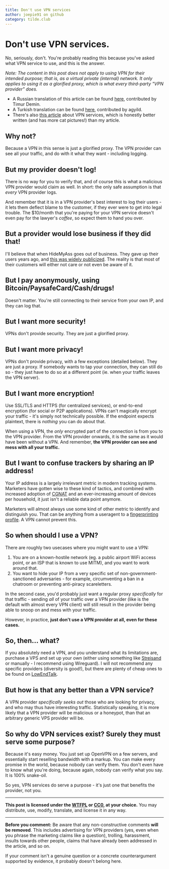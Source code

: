 ```yaml
---
title: Don't use VPN services
author: joepie91 on github
category: tilde.club
---
```


# Don't use VPN services.

No, seriously, don't. You're probably reading this because you've asked what VPN service to use, and this is the answer.

*Note: The content in this post does not apply to using VPN for their intended purpose; that is, as a virtual private (internal) network. It only applies to using it as a glorified proxy, which is what every third-party "VPN provider" does.*

- A Russian translation of this article can be found [here](https://tdemin.github.io/posts/2017-08-13-dont-use-vpn-services_ru), contributed by Timur Demin.
- A Turkish translation can be found [here](https://write.as/nwz9t04yfjwlv0yj.md), contributed by agyild.
- There's also [this article](https://schub.io/blog/2019/04/08/very-precarious-narrative.html) about VPN services, which is honestly better written (and has more cat pictures!) than my article.

## Why not?

Because a VPN in this sense is just a glorified proxy. The VPN provider can see all your traffic, and do with it what they want - including logging.

## But my provider doesn't log!

There is no way for you to verify that, and of course this is what a malicious VPN provider would claim as well. In short: the only safe assumption is that *every* VPN provider logs.

And remember that it is in a VPN provider's best interest to log their users - it lets them deflect blame to the customer, if they ever were to get into legal trouble. The $10/month that you're paying for your VPN service doesn't even pay for the lawyer's *coffee*, so expect them to hand you over.

## But a provider would lose business if they did that!

I'll believe that when HideMyAss goes out of business. They gave up their users years ago, and [this was widely publicized](http://www.theregister.co.uk/2011/09/26/hidemyass_lulzsec_controversy/). The reality is that most of their customers will either not care or not even be aware of it.

## But I pay anonymously, using Bitcoin/PaysafeCard/Cash/drugs!

Doesn't matter. You're still connecting to their service from your own IP, and they can log that.

## But I want more security!

VPNs don't provide security. They are just a glorified proxy.

## But I want more privacy!

VPNs don't provide privacy, with a few exceptions (detailed below). They are just a proxy. If somebody wants to tap your connection, they can still do so - they just have to do so at a different point (ie. when your traffic leaves the VPN server).

## But I want more encryption!

Use SSL/TLS and HTTPS (for centralized services), or end-to-end encryption (for social or P2P applications). VPNs can't magically encrypt your traffic - it's simply not technically possible. If the endpoint expects plaintext, there is *nothing* you can do about that.

When using a VPN, the *only* encrypted part of the connection is from you to the VPN provider. From the VPN provider onwards, it is the same as it would have been without a VPN. And remember, __the VPN provider can see and mess with all your traffic.__

## But I want to confuse trackers by sharing an IP address!

Your IP address is a largely irrelevant metric in modern tracking systems. Marketers have gotten wise to these kind of tactics, and combined with increased adoption of [CGNAT](https://en.wikipedia.org/wiki/Carrier-grade_NAT) and an ever-increasing amount of devices per household, it just isn't a reliable data point anymore.

Marketers will almost always use some kind of other metric to identify and distinguish you. That can be anything from a useragent to a [fingerprinting profile](https://panopticlick.eff.org/). A VPN cannot prevent this.

## So when should I use a VPN?

There are roughly two usecases where you might want to use a VPN:

1. You are on a known-hostile network (eg. a public airport WiFi access point, or an ISP that is known to use MITM), and you want to work around that.
2. You want to hide your IP from a very specific set of non-government-sanctioned adversaries - for example, circumventing a ban in a chatroom or preventing anti-piracy scareletters.

In the second case, you'd probably just want a regular proxy *specifically* for that traffic - sending *all* of your traffic over a VPN provider (like is the default with almost every VPN client) will still result in the provider being able to snoop on and mess with your traffic.

However, in practice, __just don't use a VPN provider at all, even for these cases.__

## So, then... what?

If you absolutely need a VPN, and you understand what its limitations are, purchase a VPS and set up your own (either using something like [Streisand](https://github.com/StreisandEffect/streisand) or manually - I recommend using Wireguard). I will not recommend any specific providers (diversity is good!), but there are plenty of cheap ones to be found on [LowEndTalk](https://www.lowendtalk.com/categories/offers).

## But how is that any better than a VPN service?

A VPN provider *specifically seeks out* those who are looking for privacy, and who may thus have interesting traffic. Statistically speaking, it is more likely that a VPN provider will be malicious or a honeypot, than that an arbitrary generic VPS provider will be.

## So why do VPN services exist? Surely they must serve some purpose?

Because it's easy money. You just set up OpenVPN on a few servers, and essentially start reselling bandwidth with a markup. You can make every promise in the world, because nobody can verify them. You don't even have to know what you're doing, because again, nobody can verify what you say. It is 100% snake-oil.

So yes, VPN services do serve a purpose - it's just one that benefits the provider, not you.

----

__This post is licensed under the [WTFPL](http://cryto.net/~joepie91/blog/LICENSE.txt) or [CC0](https://creativecommons.org/publicdomain/zero/1.0/), at your choice.__ You may distribute, use, modify, translate, and license it in any way. 

----

__Before you comment:__ Be aware that any non-constructive comments __will be removed__. This includes advertising for VPN providers (yes, even when you phrase the marketing claims like a question), trolling, harassment, insults towards other people, claims that have already been addressed in the article, and so on.

If your comment isn't a genuine question or a concrete counterargument supported by evidence, it probably doesn't belong here.
